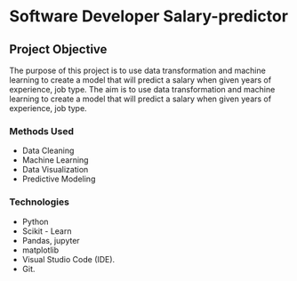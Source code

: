 # Software Developer Salary-predictor

## Project Objective
The purpose of this project is to use data transformation and machine learning to create a model that will predict a salary when given years of experience, job type. The aim is to use data transformation and machine learning to create a model that will predict a salary when given years of experience, job type.

### Methods Used
* Data Cleaning
* Machine Learning
* Data Visualization
* Predictive Modeling

### Technologies
* Python
* Scikit - Learn
* Pandas, jupyter
* matplotlib
* Visual Studio Code (IDE).
* Git.
